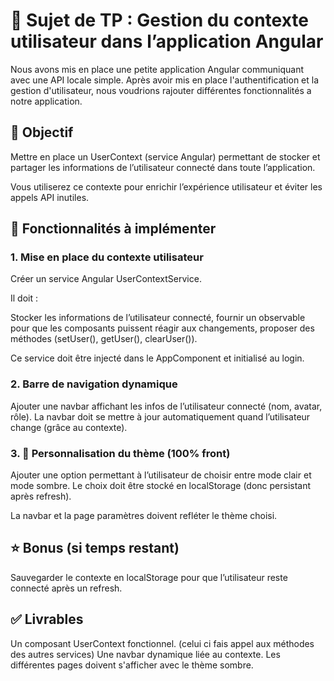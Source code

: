 # 📝 Sujet de TP : Gestion du contexte utilisateur dans l’application Angular

Nous avons mis en place une petite application Angular communiquant avec une API locale simple.
Après avoir mis en place l'authentification et la gestion d'utilisateur, nous voudrions rajouter différentes fonctionnalités a notre application.

## 🎯 Objectif

Mettre en place un UserContext (service Angular) permettant de stocker et partager les informations de l’utilisateur connecté dans toute l’application.

Vous utiliserez ce contexte pour enrichir l’expérience utilisateur et éviter les appels API inutiles.

## 🚀 Fonctionnalités à implémenter

### 1. Mise en place du contexte utilisateur

Créer un service Angular UserContextService.

Il doit :

Stocker les informations de l’utilisateur connecté,
fournir un observable pour que les composants puissent réagir aux changements,
proposer des méthodes (setUser(), getUser(), clearUser()).

Ce service doit être injecté dans le AppComponent et initialisé au login.

### 2. Barre de navigation dynamique

Ajouter une navbar affichant les infos de l’utilisateur connecté (nom, avatar, rôle).
La navbar doit se mettre à jour automatiquement quand l’utilisateur change (grâce au contexte).

### 3. 🎨 Personnalisation du thème (100% front)

Ajouter une option permettant à l’utilisateur de choisir entre mode clair et mode sombre.
Le choix doit être stocké en localStorage (donc persistant après refresh).

La navbar et la page paramètres doivent refléter le thème choisi.

## ⭐ Bonus (si temps restant)

Sauvegarder le contexte en localStorage pour que l’utilisateur reste connecté après un refresh.

## ✅ Livrables

Un composant UserContext fonctionnel. (celui ci fais appel aux méthodes des autres services)
Une navbar dynamique liée au contexte.
Les différentes pages doivent s'afficher avec le thème sombre.
